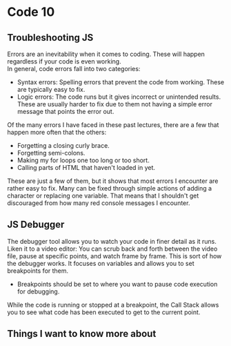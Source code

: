 # Code 10

## Troubleshooting JS

Errors are an inevitability when it comes to coding. These will happen regardless if your code is even working.  
In general, code errors fall into two categories:

- Syntax errors: Spelling errors that prevent the code from working. These are typically easy to fix.
- Logic errors: The code runs but it gives incorrect or unintended results. These are usually harder to fix due to them not having a simple error message that points the error out.

Of the many errors I have faced in these past lectures, there are a few that happen more often that the others:

- Forgetting a closing curly brace.
- Forgetting semi-colons.
- Making my for loops one too long or too short.
- Calling parts of HTML that haven't loaded in yet.

These are just a few of them, but it shows that most errors I encounter are rather easy to fix. Many can be fixed through simple actions of adding a character or replacing one variable. That means that I shouldn't get discouraged from how many red console messages I encounter.

## JS Debugger

The debugger tool allows you to watch your code in finer detail as it runs. Liken it to a video editor: You can scrub back and forth between the video file, pause at specific points, and watch frame by frame. This is sort of how the debugger works. It focuses on variables and allows you to set breakpoints for them.

- Breakpoints should be set to where you want to pause code execution for debugging.

While the code is running or stopped at a breakpoint, the Call Stack allows you to see what code has been executed to get to the current point.

## Things I want to know more about
